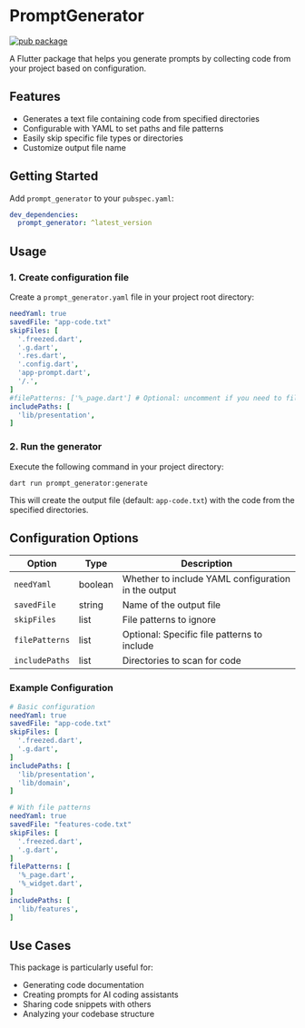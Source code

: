 # PromptGenerator
<?code-excerpt path-base="example/lib"?>

[![pub package](https://img.shields.io/pub/v/prompt_generator.svg)](https://pub.dev/packages/prompt_generator)

A Flutter package that helps you generate prompts by collecting code from your project based on configuration.

## Features

- Generates a text file containing code from specified directories
- Configurable with YAML to set paths and file patterns
- Easily skip specific file types or directories
- Customize output file name

## Getting Started

Add `prompt_generator` to your `pubspec.yaml`:

```yaml
dev_dependencies:
  prompt_generator: ^latest_version
```

## Usage

### 1. Create configuration file

Create a `prompt_generator.yaml` file in your project root directory:

```yaml
needYaml: true
savedFile: "app-code.txt"
skipFiles: [
  '.freezed.dart',
  '.g.dart',
  '.res.dart',
  '.config.dart',
  'app-prompt.dart',
  '/.',
]
#filePatterns: ['%_page.dart'] # Optional: uncomment if you need to filter by patterns
includePaths: [
  'lib/presentation',
]
```

### 2. Run the generator

Execute the following command in your project directory:

```
dart run prompt_generator:generate
```

This will create the output file (default: `app-code.txt`) with the code from the specified directories.

## Configuration Options

| Option | Type | Description |
|--------|------|-------------|
| `needYaml` | boolean | Whether to include YAML configuration in the output |
| `savedFile` | string | Name of the output file |
| `skipFiles` | list | File patterns to ignore |
| `filePatterns` | list | Optional: Specific file patterns to include |
| `includePaths` | list | Directories to scan for code |

### Example Configuration

```yaml
# Basic configuration
needYaml: true
savedFile: "app-code.txt"
skipFiles: [
  '.freezed.dart',
  '.g.dart',
]
includePaths: [
  'lib/presentation',
  'lib/domain',
]

# With file patterns
needYaml: true
savedFile: "features-code.txt"
skipFiles: [
  '.freezed.dart',
  '.g.dart',
]
filePatterns: [
  '%_page.dart',
  '%_widget.dart',
]
includePaths: [
  'lib/features',
]
```

## Use Cases

This package is particularly useful for:

- Generating code documentation
- Creating prompts for AI coding assistants
- Sharing code snippets with others
- Analyzing your codebase structure